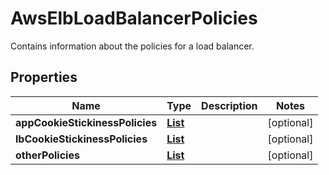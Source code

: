 

# AwsElbLoadBalancerPolicies

Contains information about the policies for a load balancer.

## Properties

| Name | Type | Description | Notes |
|------------ | ------------- | ------------- | -------------|
|**appCookieStickinessPolicies** | [**List**](List.md) |  |  [optional] |
|**lbCookieStickinessPolicies** | [**List**](List.md) |  |  [optional] |
|**otherPolicies** | [**List**](List.md) |  |  [optional] |



